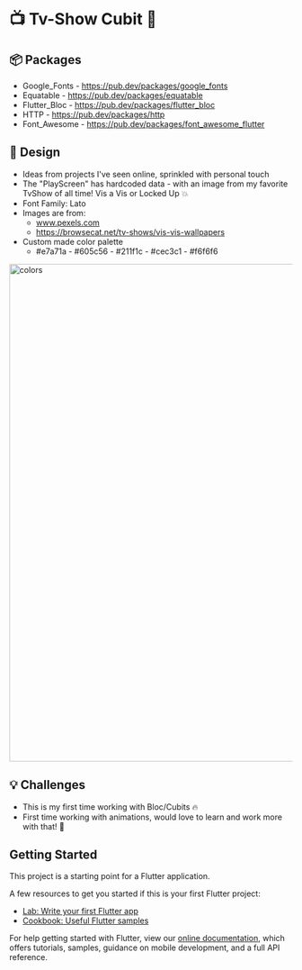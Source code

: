 # :tv: Tv-Show Cubit :movie_camera:

## :package: Packages
- Google_Fonts - https://pub.dev/packages/google_fonts
- Equatable - https://pub.dev/packages/equatable
- Flutter_Bloc - https://pub.dev/packages/flutter_bloc
- HTTP - https://pub.dev/packages/http
- Font_Awesome - https://pub.dev/packages/font_awesome_flutter

## :art: Design
- Ideas from projects I've seen online, sprinkled with personal touch
- The "PlayScreen" has hardcoded data - with an image from my favorite TvShow of all time! Vis a Vis or Locked Up :boom:
- Font Family: Lato
- Images are from:
  - www.pexels.com
  - https://browsecat.net/tv-shows/vis-vis-wallpapers
- Custom made color palette
  - #e7a71a - #605c56 - #211f1c - #cec3c1 - #f6f6f6

<img width="884" alt="colors" src="https://user-images.githubusercontent.com/44742460/169709508-64a02827-bdd7-4ee4-b99a-228d1aea7940.png">


## :bulb: Challenges
- This is my first time working with Bloc/Cubits :fire:
- First time working with animations, would love to learn and work more with that! :construction_worker:



## Getting Started

This project is a starting point for a Flutter application.

A few resources to get you started if this is your first Flutter project:

- [Lab: Write your first Flutter app](https://flutter.dev/docs/get-started/codelab)
- [Cookbook: Useful Flutter samples](https://flutter.dev/docs/cookbook)

For help getting started with Flutter, view our
[online documentation](https://flutter.dev/docs), which offers tutorials,
samples, guidance on mobile development, and a full API reference.
